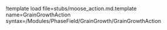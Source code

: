 !template load file=stubs/moose_action.md.template name=GrainGrowthAction syntax=/Modules/PhaseField/GrainGrowth/GrainGrowthAction